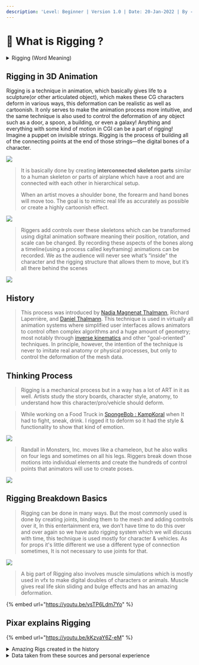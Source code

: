 ```yaml
---
description: 'Level: Beginner | Version 1.0 | Date: 20-Jan-2022 | By - Siddarth Mehra'
---
```


# 🤔 What is Rigging ?



<details>

<summary>Rigging (Word Meaning)</summary>

For common folks, Rigging can mean many things like arranging dishonestly for the result of something, or the action of designing and installing the equipment, in the preparation to move/ handle objects. Rigging comes from the word RIG - which means to set up or prepare. It's history goes to 1800s where "rigging" a sailing vessel refers to putting all the components in place to allow it to function.

</details>

## Rigging in 3D Animation

Rigging is a technique in animation, which basically gives life to a sculpture(or other articulated object), which makes these CG characters deform in various ways, this deformation can be realistic as well as cartoonish. It only serves to make the animation process more intuitive, and the same technique is also used to control the deformation of any object such as a door, a spoon, a building, or even a galaxy! Anything and everything with some kind of motion in CGI can be a part of rigging!\
Imagine a puppet on invisible strings. Rigging is the process of building all of the connecting points at the end of those strings—the digital bones of a character.

![](../.gitbook/assets/dribbble\_fireart\_621.gif)

> It is basically done by creating **interconnected skeleton parts** similar to a human skeleton or parts of airplane which have a root and are connected with each other in hierarchical setup.
>
> When an artist moves a shoulder bone, the forearm and hand bones will move too. The goal is to mimic real life as accurately as possible or create a highly cartoonish effect.

![](../.gitbook/assets/maya\_5pxRAg8t1Fk.gif)

> Riggers add controls over these skeletons which can be transformed using digital animation software meaning their position, rotation, and scale can be changed. By recording these aspects of the bones along a timeline(using a process called keyframing) animations can be recorded. We as the audience will never see what’s “inside” the character and the rigging structure that allows them to move, but it’s all there behind the scenes

![](../.gitbook/assets/maya\_PCUeBDoedx.gif)

## History

> This process was introduced by  [Nadia Magnenat Thalmann](https://en.wikipedia.org/wiki/Nadia\_Magnenat\_Thalmann), Richard Laperrière, and [Daniel Thalmann](https://en.wikipedia.org/wiki/Daniel\_Thalmann). This technique is used in virtually all animation systems where simplified user interfaces allows animators to control often complex algorithms and a huge amount of geometry; most notably through [inverse kinematics](https://en.wikipedia.org/wiki/Inverse\_kinematics) and other "goal-oriented" techniques. In principle, however, the intention of the technique is never to imitate real anatomy or physical processes, but only to control the deformation of the mesh data.&#x20;



## Thinking Process

> Rigging is a mechanical process but in a way has a lot of ART in it as well. Artists study the story boards, character style, anatomy, to understand how this character/pro/vehicle should deform.

> While working on a Food Truck in [SpongeBob : KampKoral](https://www.youtube.com/watch?v=\_i8AYsf1iKo) when It had to fight, sneak, drink. I rigged it to deform so it had the style & functionality to show that kind of emotion.

![](../.gitbook/assets/vlc\_U4xrGh7bZe\_1.gif)

> Randall in Monsters, Inc. moves like a chameleon, but he also walks on four legs and sometimes on all his legs. Riggers break down those motions into individual elements and create the hundreds of control points that animators will use to create poses.

![](../.gitbook/assets/mons.gif)



## Rigging Breakdown Basics

> Rigging can be done in many ways. But the most commonly used is done by creating joints, binding them to the mesh and adding controls over it, In this entertainment era, we don’t have time to do this over and over again so we have auto rigging system which we will discuss with time, this technique is used mostly for character & vehicles. As for props it's little different we use a different type of connection sometimes, It is not necessary to use joints for that.&#x20;

![](../.gitbook/assets/a.gif)

> A big part of Rigging also involves muscle simulations which is mostly used in vfx to make digital doubles of characters or animals. Muscle gives real life skin sliding and bulge effects and has an amazing deformation.

{% embed url="https://youtu.be/vsTP6Ldm7Yo" %}





## Pixar explains Rigging

{% embed url="https://youtu.be/kKzvaY6Z-eM" %}

<details>

<summary>Amazing Rigs created in the history</summary>

​[https://www.youtube.com/watch?v=Nn0S2vmSCU0\&t=29s](https://www.youtube.com/watch?v=Nn0S2vmSCU0\&t=29s)

[https://youtu.be/SlRvgJpssEM](https://youtu.be/SlRvgJpssEM)

[https://www.youtube.com/watch?v=uUX-9ar7oZw](https://www.youtube.com/watch?v=uUX-9ar7oZw)

[https://youtu.be/FcEK6o58acI](https://youtu.be/FcEK6o58acI)

[https://youtu.be/\_9CB6ZnXDM0](https://youtu.be/\_9CB6ZnXDM0)

[https://youtu.be/C4KYk7LhSSw](https://youtu.be/C4KYk7LhSSw)

[https://youtu.be/r45e5Xky35k](https://youtu.be/r45e5Xky35k)

[https://youtu.be/S-HG8IA-2TI](https://youtu.be/S-HG8IA-2TI)

[https://youtu.be/ye7arp5IrAg](https://youtu.be/ye7arp5IrAg)

[https://youtu.be/nuBvox8tp14](https://youtu.be/nuBvox8tp14)

[https://youtu.be/IZFgkom9oRo](https://youtu.be/IZFgkom9oRo)

[https://youtu.be/wAS8MYc0ZQo](https://youtu.be/wAS8MYc0ZQo)

[https://youtu.be/0QliCSM6qKo](https://youtu.be/0QliCSM6qKo)

</details>

<details>

<summary>Data taken from these sources and personal experience </summary>

https://sciencebehindpixar.org/pipeline/rigging

https://dribbble.com/shots/6553591-Puppet-Master

https://en.wikipedia.org/wiki/Skeletal\_animation

https://sciencebehindpixar.org/pipeline/rigging#:\~:text=Riggers%20break%20down%20those%20motions,can%20be%20posed.

</details>
